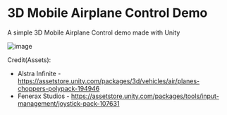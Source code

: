 # 3D Mobile Airplane Control Demo
A simple 3D Mobile Airplane Control demo made with Unity

![image](https://user-images.githubusercontent.com/60242731/158487800-f0a7ba5a-5418-4c75-b59f-f96c8fde4274.png)

Credit(Assets): 
- Alstra Infinite - https://assetstore.unity.com/packages/3d/vehicles/air/planes-choppers-polypack-194946
- Fenerax Studios - https://assetstore.unity.com/packages/tools/input-management/joystick-pack-107631
